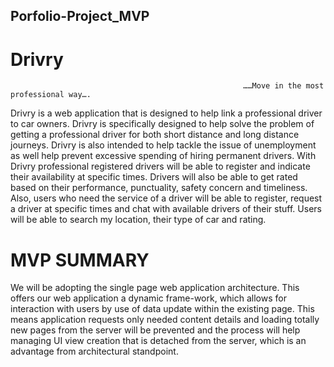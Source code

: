 ## Porfolio-Project_MVP
# Drivry

                                                        ……Move in the most professional way….
Drivry is a web application that is designed to help link a professional driver to car owners. Drivry is specifically designed to help solve the problem of getting a professional driver for both short distance and long distance journeys. Drivry is also intended to help tackle the issue of unemployment as well help prevent excessive spending of hiring permanent drivers. 
With Drivry professional registered drivers will be able to register and indicate their availability at specific times. Drivers will also be able to get rated based on their performance, punctuality, safety concern and timeliness. Also, users who need the service of a driver will be able to register, request a driver at specific times and chat with available drivers of their stuff. Users will be able to search my location, their type of car and rating.

# MVP SUMMARY
We will be adopting the single page web application architecture. This offers our web application a dynamic frame-work, which allows for interaction with users by use of data update within the existing page. This means application requests only needed content details and loading totally new pages from the server will be prevented and the process will help managing UI view creation that is detached from the server, which is an advantage from architectural standpoint.
